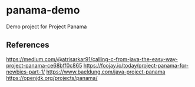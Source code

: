 # panama-demo
Demo project for Project Panama

## References
https://medium.com/@atrisarkar91/calling-c-from-java-the-easy-way-project-panama-ce68bff0c865
https://foojay.io/today/project-panama-for-newbies-part-1/
https://www.baeldung.com/java-project-panama
https://openjdk.org/projects/panama/
